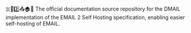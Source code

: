 🇩📧️2️⃣️📤️🏠️📖️ The official documentation source repository for the DMAIL implementation of the EMAIL 2 Self Hosting specification, enabling easier self-hosting of EMAIL.
